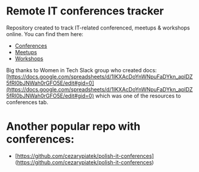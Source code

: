 # Remote IT conferences tracker

Repository created to track IT-related conferenced, meetups & workshops online. You can find them here:
* [Conferences](./conferences.md)
* [Meetups](./meetups.md)
* [Workshops](./workshops.md)


Big thanks to Women in Tech Slack group who created docs: [https://docs.google.com/spreadsheets/d/1IKXAcDoYnWNpuFaDYkn_aplDZ5fRI0bJNWah0rGFO5E/edit#gid=0](https://docs.google.com/spreadsheets/d/1IKXAcDoYnWNpuFaDYkn_aplDZ5fRI0bJNWah0rGFO5E/edit#gid=0) which was one of the resources to conferences tab.

# Another popular repo with conferences:
* [https://github.com/cezarypiatek/polish-it-conferences] (https://github.com/cezarypiatek/polish-it-conferences)
